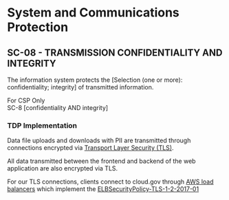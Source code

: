 # System and Communications Protection
## SC-08 - TRANSMISSION CONFIDENTIALITY AND INTEGRITY

The information system protects the [Selection (one or more): confidentiality; integrity] of transmitted information.  

For CSP Only  
SC-8 [confidentiality AND integrity]  

### TDP Implementation

Data file uploads and downloads with PII are transmitted through connections encrypted via 
[Transport Layer Security (TLS)](https://www.cloudflare.com/learning/ssl/transport-layer-security-tls/).

All data transmitted between the frontend and backend of the web application are also
encrypted via TLS.

For our TLS connections, clients connect to cloud.gov through [AWS load balancers](https://docs.aws.amazon.com/elasticloadbalancing/latest/classic/elb-security-policy-table.html) which implement the [ELBSecurityPolicy-TLS-1-2-2017-01](https://cloud.gov/docs/compliance/domain-standards/#ssltls-implementation)

